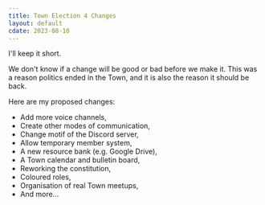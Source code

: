 ```yaml
---
title: Town Election 4 Changes
layout: default
cdate: 2023-08-10
---
```


I'll keep it short.

We don't know if a change will be good or bad before we make it. This was a reason politics ended in the Town, and it is also the reason it should be back.

Here are my proposed changes:
- Add more voice channels,
- Create other modes of communication,
- Change motif of the Discord server,
- Allow temporary member system,
- A new resource bank (e.g. Google Drive),
- A Town calendar and bulletin board,
- Reworking the constitution,
- Coloured roles,
- Organisation of real Town meetups,
- And more...
